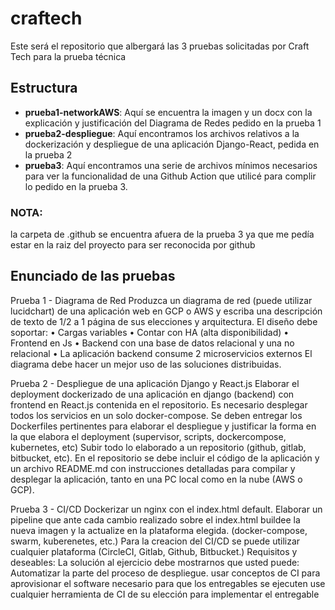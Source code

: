 # craftech
Este será el repositorio que albergará las 3 pruebas solicitadas por Craft Tech para la prueba técnica

## Estructura 

- **prueba1-networkAWS**: Aquí se encuentra la imagen y un docx con la explicación y justificación del Diagrama de Redes pedido en la prueba 1
- **prueba2-despliegue**: Aquí encontramos los archivos relativos a la dockerización y despliegue de una aplicación Django-React, pedida en la prueba 2
- **prueba3**: Aquí encontramos una serie de archivos mínimos necesarios para ver la funcionalidad de una Github Action que utilicé para complir lo pedido en la prueba 3.

### NOTA:
la carpeta de .github se encuentra afuera de la prueba 3 ya que me pedía estar en la raiz del proyecto para ser reconocida por github

## Enunciado de las pruebas 

Prueba 1 - Diagrama de Red Produzca un diagrama de red (puede utilizar
lucidchart) de una aplicación web en GCP o AWS y escriba una descripción de
texto de 1/2 a 1 página de sus elecciones y arquitectura.
El diseño debe soportar:
• Cargas variables
• Contar con HA (alta disponibilidad)
• Frontend en Js
• Backend con una base de datos relacional y una no relacional
• La aplicación backend consume 2 microservicios externos
El diagrama debe hacer un mejor uso de las soluciones distribuidas. 

Prueba 2 - Despliegue de una aplicación Django y React.js Elaborar
el deployment dockerizado de una aplicación en django (backend) con frontend
en React.js contenida en el repositorio. Es necesario desplegar todos los servicios
en un solo docker-compose.
Se deben entregar los Dockerfiles pertinentes para elaborar el despliegue y justificar
la forma en la que elabora el deployment (supervisor, scripts, dockercompose,
kubernetes, etc)
Subir todo lo elaborado a un repositorio (github, gitlab, bitbucket, etc). En el
repositorio se debe incluir el código de la aplicación y un archivo README.md
con instrucciones detalladas para compilar y desplegar la aplicación, tanto en
una PC local como en la nube (AWS o GCP).

Prueba 3 - CI/CD Dockerizar un nginx con el index.html default. Elaborar
un pipeline que ante cada cambio realizado sobre el index.html buildee
la nueva imagen y la actualize en la plataforma elegida. (docker-compose,
swarm, kuberenetes, etc.) Para la creacion del CI/CD se puede utilizar cualquier
plataforma (CircleCI, Gitlab, Github, Bitbucket.)
Requisitos y deseables:
La solución al ejercicio debe mostrarnos que usted puede:
Automatizar la parte del proceso de despliegue. usar conceptos de CI para aprovisionar
el software necesario para que los entregables se ejecuten use cualquier
herramienta de CI de su elección para implementar el entregable